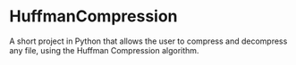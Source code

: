 # HuffmanCompression
A short project in Python that allows the user to compress and decompress any file, using the Huffman Compression algorithm.
